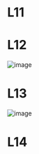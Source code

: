 # L11

# L12
![image](https://user-images.githubusercontent.com/61067969/156179115-4b0f88cf-0086-4475-b383-117ddfd4d949.png)

# L13
![image](https://user-images.githubusercontent.com/61067969/156180138-10ac2014-c85a-4f4b-a9ee-8575be9f9d90.png)

# L14
